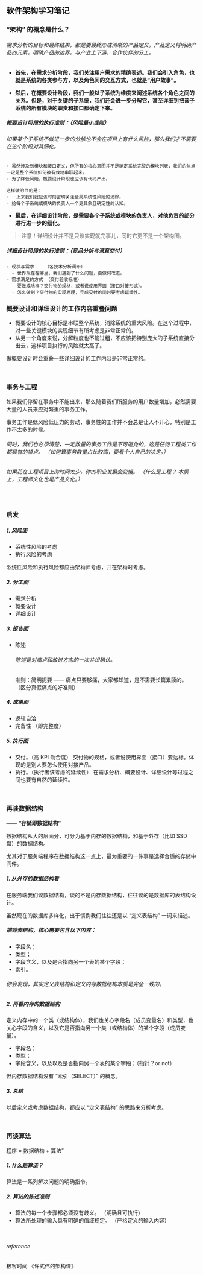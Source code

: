 ## 软件架构学习笔记

### “架构” 的概念是什么？

###### 需求分析的目标和最终结果，都是要最终形成清晰的产品定义。产品定义将明确产品的元素，明确产品的边界，与产业上下游、合作伙伴的分工。

* **首先，在需求分析阶段，我们关注用户需求的精确表述。我们会引入角色，也就是系统的各类参与方，以及角色间的交互方式，也就是“用户故事”。**

* **然后，在概要设计阶段，我们一般以子系统为维度来阐述系统各个角色之间的关系。但是，对于关键的子系统，我们还会进一步分解它，甚至详细到把该子系统的所有模块的职责和接口都确定下来。**

##### 概要设计阶段的执行准则：（风险最小准则）
###### 如果某个子系统不做进一步的分解也不会在项目上有什么风险，那么我们才不需要在这个阶段对其细化。

```
◦ 虽然涉及到模块和接口定义，但所有的核心意图并不是确定系统完整的模块列表，我们的焦点一定是整个系统如何被有效地串联起来。
◦ 为了降低风险，概要设计阶段也应该有代码产出。
```

```
这样做的目的是：
◦ 一上来我们就应该时刻密切关注全局系统性风险的消除。
◦ 给每个子系统或模块的负责人一个更具象且确定性的认知。
```

* **最后，在详细设计阶段，是需要各个子系统或模块的负责人，对他负责的部分进行进一步的细化。**

> 注意！详细设计并不是只谈实现就完事儿，同时它更不是一个架构图。

##### 详细设计阶段的执行准则：（竞品分析与满意交付）

```
◦ 现状与需求    （各技术分析调研）
  - 世界现在在哪里，我们遇到了什么问题，要做何改进。
◦ 需求满足的方式 （交付验收标准）
  - 要做成啥样？交付物的规格，或者说使用界面（接口对接形式）。
  - 怎么做到？交付物的实现原理，完成交付的同时要考虑延续性。
```


### 概要设计和详细设计的工作内容重叠问题

* 概要设计的核心目标是串联整个系统，消除系统的重大风险。在这个过程中，对一些关键模块的实现细节有所考虑是非常正常的。
* 从另一个角度来说，分解粒度也不能过粗，不应该把特别庞大的子系统直接分出去，这样项目执行的风险就太高了。

做概要设计时会重叠一些详细设计的工作内容是非常正常的。

<br>

### 事务与工程
如果我们停留在事务中不能出来，那么随着我们所服务的用户数量增加，必然需要大量的人员来应对繁重的事务工作。

事务工作是低风险低压力的劳动，事务性的工作并不会总是让人不开心，特别是工作不太多的时候。

###### 同时，我们也必须清楚，一定数量的事务工作是不可避免的，这是任何工程类工作都具有的特点。 （如何算事务数量占比较高，要看个人自己的决定。）

###### 如果花在工程项目上的时间太少，你的职业发展会变慢。 （什么是工程？ 本质上，工程师文化也是产品文化。）

<br>

### 启发

##### 1. 风险面
* 系统性风险的考虑
* 执行风险的考虑

系统性风险和执行风险都应由架构师考虑，并在架构时考虑。

##### 2. 分工面
* 需求分析
* 概要设计
* 详细设计

##### 3. 报告面
* 陈述
    ###### 陈述是对痛点和改进方向的一次共识确认。
    准则：简明扼要 —— 痛点只要够痛，大家都知道，是不需要长篇累牍的。 （区分真假痛点的好准则）

##### 4. 成果面
* 逻辑自洽
* 完备性 （即完整度）

##### 5. 执行面
* 交付。（高 KPI 吻合度） 交付物的规格，或者说使用界面（接口）要达标。体现的是别人要怎么使用对接产品。
* 执行。（执行者该考虑的延续性） 在需求分析、概要设计、详细设计等过程之间也要有自然的延续性。

<br>

### 再谈数据结构
—— **“存储即数据结构”**

数据结构从大的层面分，可分为基于内存的数据结构，和基于外存（比如 SSD 盘）的数据结构。

尤其对于服务端程序在数据结构这一点上，最为重要的一件事是选择合适的存储中间件。

##### 1. 从外存的数据结构看
在服务端我们谈数据结构，谈的不是内存数据结构，往往谈的是数据库的表结构设计。

虽然现在的数据库多样化，出于惯例我们往往还是以 “定义表结构” 一词来描述。

##### 描述表结构，核心需要包含以下内容：
* 字段名；
* 类型；
* 字段含义，以及是否指向另一个表的某个字段；
* 索引。

###### 你会发现，其实定义表结构和定义内存数据结构本质是完全一致的。

##### 2. 再看内存的数据结构
定义内存中的一个类（或结构体），我们也关心字段名（成员变量名）和类型，也关心字段的含义，以及它是否指向另一个类（或结构体）的某个字段（成员变量）。

* 字段名；
* 类型；
* 字段含义，以及以及是否指向另一个表的某个字段；（指针？or not）

但内存数据结构没有 “索引（SELECT）” 的概念。

##### 3. 总结
以后定义或考虑数据结构，都应以 “定义表结构” 的思路来分析考虑。

<br>

### 再谈算法
程序 = 数据结构 + 算法”

##### 1. 什么是算法？
算法是一系列解决问题的明确指令。

##### 2. 算法的陈述准则
* 算法的每一个步骤都必须没有歧义。 （明确且可执行）
* 算法所处理的输入具有明确的值域规定。 （严格定义的输入内容）

<br>

###### reference
极客时间 《许式伟的架构课》

